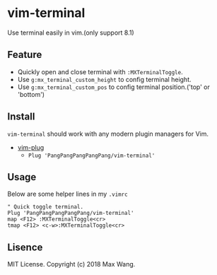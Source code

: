 # vim-terminal
Use terminal easily in vim.(only support 8.1)

## Feature
* Quickly open and close terminal with `:MXTerminalToggle`.
* Use `g:mx_terminal_custom_height` to config terminal height.
* Use `g:mx_terminal_custom_pos` to config terminal position.('top' or 'bottom')


## Install
`vim-terminal` should work with any modern plugin managers for Vim.
* [vim-plug](https://github.com/junegunn/vim-plug)
  * `Plug 'PangPangPangPangPang/vim-terminal'`
  
## Usage
Below are some helper lines in my `.vimrc`

```vim
" Quick toggle terminal.
Plug 'PangPangPangPangPang/vim-terminal'
map <F12> :MXTerminalToggle<cr>
tmap <F12> <c-w>:MXTerminalToggle<cr>
```

## Lisence
MIT License. Copyright (c) 2018 Max Wang.
